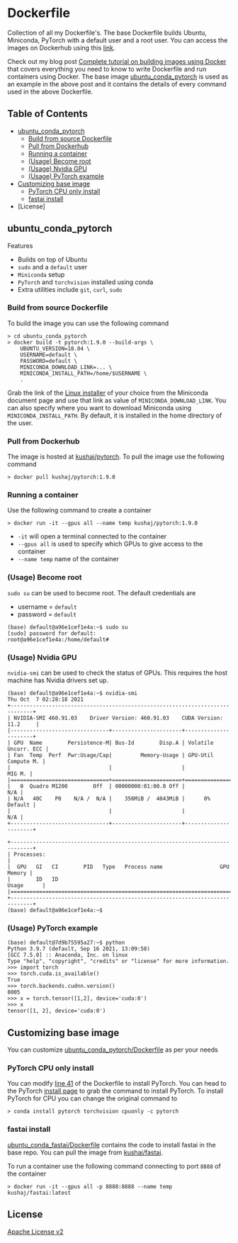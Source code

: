 # Dockerfile
Collection of all my Dockerfile's. The base Dockerfile builds Ubuntu, Miniconda, PyTorch with a default user and a root user. You can access the images on Dockerhub using this [link](https://hub.docker.com/u/kushaj).

Check out my blog post [Complete tutorial on building images using Docker](https://kushajveersingh.github.io/blog/docker) that covers everything you need to know to write Dockerfile and run containers using Docker. The base image [ubuntu_conda_pytorch](ubuntu_conda_pytorch/Dockerfile) is used as an example in the above post and it contains the details of every command used in the above Dockerfile.

## Table of Contents
- [ubuntu_conda_pytorch](#ubuntucondapytorch)
    - [Build from source Dockerfile](#build-from-source-dockerfile)
    - [Pull from Dockerhub](#pull-from-dockerhub)
    - [Running a container](#running-a-container)
    - [(Usage) Become root](#usage-become-root)
    - [(Usage) Nvidia GPU](#usage-nvidia-gpu)
    - [(Usage) PyTorch example](#usage-pytorch-example)
- [Customizing base image](#customizing-base-image)
    - [PyTorch CPU only install](#pytorch-cpu-only-install)
    - [fastai install](#fastai-install)
- [License]

## ubuntu_conda_pytorch
Features
- Builds on top of Ubuntu
- `sudo` and a `default` user
- `Miniconda` setup
- `PyTorch` and `torchvision` installed using conda
- Extra utilities include `git`, `curl`, `sudo`

### Build from source Dockerfile
To build the image you can use the following command
```
> cd ubuntu_conda_pytorch
> docker build -t pytorch:1.9.0 --build-args \
    UBUNTU_VERSION=18.04 \
    USERNAME=default \
    PASSWORD=default \
    MINICONDA_DOWNLOAD_LINK=... \
    MINICONDA_INSTALL_PATH=/home/$USERNAME \
    .
```
Grab the link of the [Linux installer](https://docs.conda.io/en/latest/miniconda.html#linux-installers) of your choice from the Miniconda document page and use that link as value of `MINICONDA_DOWNLOAD_LINK`. You can also specify where you want to download Miniconda using `MINICONDA_INSTALL_PATH`. By default, it is installed in the home directory of the user.

### Pull from Dockerhub
The image is hosted at [kushaj/pytorch](https://hub.docker.com/repository/docker/kushaj/pytorch). To pull the image use the following command
```
> docker pull kushaj/pytorch:1.9.0
```

### Running a container
Use the following command to create a container
```
> docker run -it --gpus all --name temp kushaj/pytorch:1.9.0
```
- `-it` will open a terminal connected to the container
- `--gpus all` is used to specify which GPUs to give access to the container
- `--name temp` name of the container

### (Usage) Become root
`sudo su` can be used to become root. The default credentials are
- username = `default`
- password = `default`

```
(base) default@a96e1cef1e4a:~$ sudo su
[sudo] password for default: 
root@a96e1cef1e4a:/home/default# 
```

### (Usage) Nvidia GPU
`nvidia-smi` can be used to check the status of GPUs. This requires the host machine has Nvidia drivers set up.
```
(base) default@a96e1cef1e4a:~$ nvidia-smi
Thu Oct  7 02:28:18 2021       
+-----------------------------------------------------------------------------+
| NVIDIA-SMI 460.91.03    Driver Version: 460.91.03    CUDA Version: 11.2     |
|-------------------------------+----------------------+----------------------+
| GPU  Name        Persistence-M| Bus-Id        Disp.A | Volatile Uncorr. ECC |
| Fan  Temp  Perf  Pwr:Usage/Cap|         Memory-Usage | GPU-Util  Compute M. |
|                               |                      |               MIG M. |
|===============================+======================+======================|
|   0  Quadro M1200        Off  | 00000000:01:00.0 Off |                  N/A |
| N/A   40C    P0    N/A /  N/A |    356MiB /  4043MiB |      0%      Default |
|                               |                      |                  N/A |
+-------------------------------+----------------------+----------------------+
                                                                               
+-----------------------------------------------------------------------------+
| Processes:                                                                  |
|  GPU   GI   CI        PID   Type   Process name                  GPU Memory |
|        ID   ID                                                   Usage      |
|=============================================================================|
+-----------------------------------------------------------------------------+
(base) default@a96e1cef1e4a:~$ 
```

### (Usage) PyTorch example
```
(base) default@7d9b75595a27:~$ python
Python 3.9.7 (default, Sep 16 2021, 13:09:58) 
[GCC 7.5.0] :: Anaconda, Inc. on linux
Type "help", "copyright", "credits" or "license" for more information.
>>> import torch
>>> torch.cuda.is_available()
True
>>> torch.backends.cudnn.version()
8005
>>> x = torch.tensor([1,2], device='cuda:0')
>>> x
tensor([1, 2], device='cuda:0')
```

## Customizing base image
You can customize [ubuntu_conda_pytorch/Dockerfile](ubuntu_conda_pytorch/Dockerfile) as per your needs

### PyTorch CPU only install
You can modify [line 41](https://github.com/KushajveerSingh/Dockerfile/blob/dd09c14fa8476b0dea834a97c978ef7a1361c84f/ubuntu_conda_pytorch/Dockerfile#L41) of the Dockerfile to install PyTorch. You can head to the PyTorch [install page](https://pytorch.org/get-started/locally/) to grab the command to install PyTorch. To install PyTorch for CPU you can change the original command to 
```
> conda install pytorch torchvision cpuonly -c pytorch
```

### fastai install
[ubuntu_conda_fastai/Dockerfile](ubuntu_conda_fastai/Dockerfile) contains the code to install fastai in the base repo. You can pull the image from [kushaj/fastai](https://hub.docker.com/repository/docker/kushaj/fastai).

To run a container use the following command connecting to port `8888` of the container
```
> docker run -it --gpus all -p 8888:8888 --name temp kushaj/fastai:latest
```

## License
[Apache License v2](LICENSE)